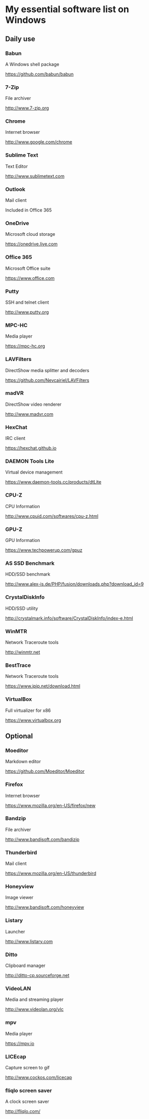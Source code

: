 # My essential software list on Windows

## Daily use

### Babun

A Windows shell package

https://github.com/babun/babun

### 7-Zip

File archiver

http://www.7-zip.org

### Chrome

Internet browser

http://www.google.com/chrome

### Sublime Text

Text Editor

http://www.sublimetext.com

### Outlook

Mail client

Included in Office 365

### OneDrive

Microsoft cloud storage

https://onedrive.live.com

### Office 365

Microsoft Office suite

https://www.office.com

### Putty

SSH and telnet client

http://www.putty.org

### MPC-HC

Media player

https://mpc-hc.org

### LAVFilters

DirectShow media splitter and decoders

https://github.com/Nevcairiel/LAVFilters

### madVR

DirectShow video renderer

http://www.madvr.com

### HexChat

IRC client

https://hexchat.github.io

### DAEMON Tools Lite

Virtual device management

https://www.daemon-tools.cc/products/dtLite

### CPU-Z

CPU Information

http://www.cpuid.com/softwares/cpu-z.html

### GPU-Z

GPU Information

https://www.techpowerup.com/gpuz

### AS SSD Benchmark

HDD/SSD benchmark

http://www.alex-is.de/PHP/fusion/downloads.php?download_id=9

### CrystalDiskInfo

HDD/SSD utility

http://crystalmark.info/software/CrystalDiskInfo/index-e.html

### WinMTR

Network Traceroute tools

http://winmtr.net

### BestTrace

Network Traceroute tools

https://www.ipip.net/download.html

### VirtualBox

Full virtualizer for x86

https://www.virtualbox.org


## Optional

### Moeditor

Markdown editor

https://github.com/Moeditor/Moeditor

### Firefox

Internet browser

https://www.mozilla.org/en-US/firefox/new

### Bandzip

File archiver

http://www.bandisoft.com/bandizip

### Thunderbird

Mail client

https://www.mozilla.org/en-US/thunderbird

### Honeyview

Image viewer

http://www.bandisoft.com/honeyview

### Listary

Launcher

http://www.listary.com

### Ditto

Clipboard manager

http://ditto-cp.sourceforge.net

### VideoLAN

Media and streaming player

http://www.videolan.org/vlc

### mpv

Media player

https://mpv.io

### LICEcap

Capture screen to gif

http://www.cockos.com/licecap

### fliqlo screen saver

A clock screen saver

http://fliqlo.com/
